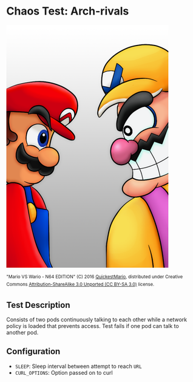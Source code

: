 # Chaos Test: Arch-rivals

![Mario VS Wario - N64 EDITION](https://github.com/cilium/chaos-monkeys/raw/master/monkeys/arch-rivals/.img/arch-rivals.png)

<sup>"Mario VS Wario - N64 EDITION" (C) 2016 [QuickestMario](https://www.deviantart.com/quickestmario), distributed under
Creative Commons [Attribution-ShareAlike 3.0 Unported \(CC BY-SA 3.0\)](https://creativecommons.org/licenses/by-sa/3.0/) license.</sup>

## Test Description

Consists of two pods continuously talking to each other while a network policy
is loaded that prevents access. Test fails if one pod can talk to another pod.

## Configuration

* `SLEEP`: Sleep interval between attempt to reach `URL`
* `CURL_OPTIONS`: Option passed on to curl
